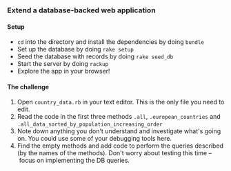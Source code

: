 ### Extend a database-backed web application

#### Setup

- `cd` into the directory and install the dependencies by doing `bundle`
- Set up the database by doing `rake setup`
- Seed the database with records by doing `rake seed_db`
- Start the server by doing `rackup`
- Explore the app in your browser!

#### The challenge

1. Open `country_data.rb` in your text editor. This is the only file you need to edit.
2. Read the code in the first three methods `.all`, `.european_countries` and `.all_data_sorted_by_population_increasing_order`
3. Note down anything you don't understand and investigate what's going on.  You could use some of your debugging tools here.
4. Find the empty methods and add code to perform the queries described (by the names of the methods).  Don't worry about testing this time – focus on implementing the DB queries.
